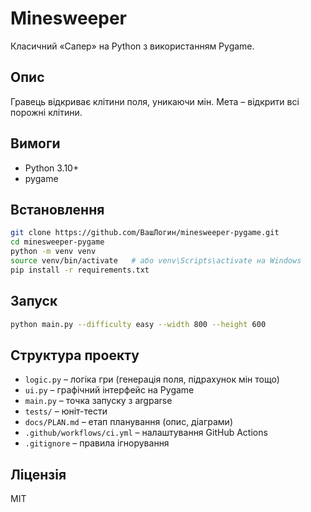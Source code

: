 # Minesweeper

Класичний «Сапер» на Python з використанням Pygame.

## Опис

Гравець відкриває клітини поля, уникаючи мін. Мета – відкрити всі порожні клітини.

## Вимоги

- Python 3.10+
- pygame

## Встановлення

```bash
git clone https://github.com/ВашЛогин/minesweeper-pygame.git
cd minesweeper-pygame
python -m venv venv
source venv/bin/activate   # або venv\Scripts\activate на Windows
pip install -r requirements.txt
```

## Запуск

```bash
python main.py --difficulty easy --width 800 --height 600
```

## Структура проекту

- `logic.py` – логіка гри (генерація поля, підрахунок мін тощо)
- `ui.py` – графічний інтерфейс на Pygame
- `main.py` – точка запуску з argparse
- `tests/` – юніт-тести
- `docs/PLAN.md` – етап планування (опис, діаграми)
- `.github/workflows/ci.yml` – налаштування GitHub Actions
- `.gitignore` – правила ігнорування

## Ліцензія

MIT
